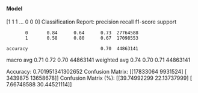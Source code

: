 #### Model
[1 1 1 ... 0 0 0]
Classification Report:
              precision    recall  f1-score   support

           0       0.84      0.64      0.73  27764588
           1       0.58      0.80      0.67  17098553

    accuracy                           0.70  44863141
   macro avg       0.71      0.72      0.70  44863141
weighted avg       0.74      0.70      0.71  44863141

Accuracy: 0.701951341302652
Confusion Matrix:
[[17833064  9931524]
 [ 3439875 13658678]]
Confusion Matrix (%):
[[39.74992299 22.13737999]
 [ 7.66748588 30.44521114]]
